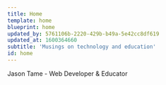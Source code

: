 ```yaml
---
title: Home
template: home
blueprint: home
updated_by: 5761106b-2220-429b-b49a-5e42cc8df619
updated_at: 1600364660
subtitle: 'Musings on technology and education'
id: home
---
```

Jason Tame - Web Developer & Educator